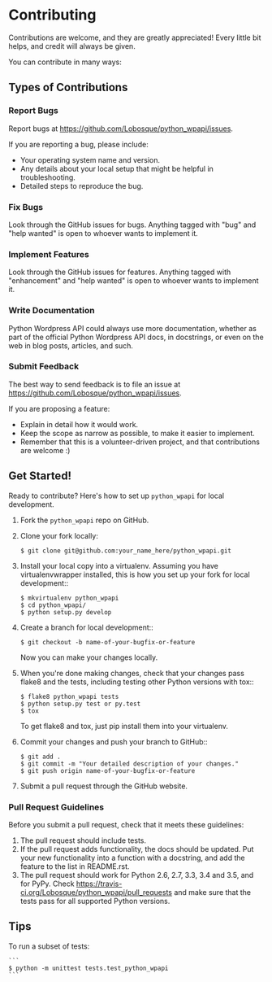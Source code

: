 # Contributing

Contributions are welcome, and they are greatly appreciated! Every
little bit helps, and credit will always be given.

You can contribute in many ways:

## Types of Contributions

### Report Bugs

Report bugs at https://github.com/Lobosque/python_wpapi/issues.

If you are reporting a bug, please include:

* Your operating system name and version.
* Any details about your local setup that might be helpful in troubleshooting.
* Detailed steps to reproduce the bug.

### Fix Bugs

Look through the GitHub issues for bugs. Anything tagged with "bug"
and "help wanted" is open to whoever wants to implement it.

### Implement Features

Look through the GitHub issues for features. Anything tagged with "enhancement"
and "help wanted" is open to whoever wants to implement it.

### Write Documentation

Python Wordpress API could always use more documentation, whether as part of the
official Python Wordpress API docs, in docstrings, or even on the web in blog posts,
articles, and such.

### Submit Feedback

The best way to send feedback is to file an issue at https://github.com/Lobosque/python_wpapi/issues.

If you are proposing a feature:

* Explain in detail how it would work.
* Keep the scope as narrow as possible, to make it easier to implement.
* Remember that this is a volunteer-driven project, and that contributions
  are welcome :)

## Get Started!

Ready to contribute? Here's how to set up `python_wpapi` for local development.

1. Fork the `python_wpapi` repo on GitHub.
2. Clone your fork locally:

    ```
    $ git clone git@github.com:your_name_here/python_wpapi.git
    ```

3. Install your local copy into a virtualenv. Assuming you have virtualenvwrapper installed, this is how you set up your fork for local development::

    ```
    $ mkvirtualenv python_wpapi
    $ cd python_wpapi/
    $ python setup.py develop
    ```

4. Create a branch for local development::

    ```
    $ git checkout -b name-of-your-bugfix-or-feature
    ```

   Now you can make your changes locally.

5. When you're done making changes, check that your changes pass flake8 and the tests, including testing other Python versions with tox::

    ```
    $ flake8 python_wpapi tests
    $ python setup.py test or py.test
    $ tox
    ```

   To get flake8 and tox, just pip install them into your virtualenv.

6. Commit your changes and push your branch to GitHub::

    ```
    $ git add .
    $ git commit -m "Your detailed description of your changes."
    $ git push origin name-of-your-bugfix-or-feature
    ```

7. Submit a pull request through the GitHub website.

### Pull Request Guidelines

Before you submit a pull request, check that it meets these guidelines:

1. The pull request should include tests.
2. If the pull request adds functionality, the docs should be updated. Put
   your new functionality into a function with a docstring, and add the
   feature to the list in README.rst.
3. The pull request should work for Python 2.6, 2.7, 3.3, 3.4 and 3.5, and for PyPy. Check
   https://travis-ci.org/Lobosque/python_wpapi/pull_requests
   and make sure that the tests pass for all supported Python versions.

## Tips

To run a subset of tests:

    ```
    $ python -m unittest tests.test_python_wpapi
    ```
